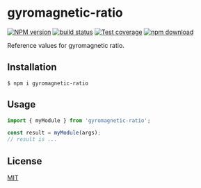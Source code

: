 # gyromagnetic-ratio

[![NPM version][npm-image]][npm-url]
[![build status][ci-image]][ci-url]
[![Test coverage][codecov-image]][codecov-url]
[![npm download][download-image]][download-url]

Reference values for gyromagnetic ratio.

## Installation

`$ npm i gyromagnetic-ratio`

## Usage

```js
import { myModule } from 'gyromagnetic-ratio';

const result = myModule(args);
// result is ...
```

## License

[MIT](./LICENSE)

[npm-image]: https://img.shields.io/npm/v/gyromagnetic-ratio.svg
[npm-url]: https://www.npmjs.com/package/gyromagnetic-ratio
[ci-image]: https://github.com/cheminfo/gyromagnetic-ratio/workflows/Node.js%20CI/badge.svg?branch=main
[ci-url]: https://github.com/cheminfo/gyromagnetic-ratio/actions?query=workflow%3A%22Node.js+CI%22
[codecov-image]: https://img.shields.io/codecov/c/github/cheminfo/gyromagnetic-ratio.svg
[codecov-url]: https://codecov.io/gh/cheminfo/gyromagnetic-ratio
[download-image]: https://img.shields.io/npm/dm/gyromagnetic-ratio.svg
[download-url]: https://www.npmjs.com/package/gyromagnetic-ratio
